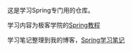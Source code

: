 这是学习Spring专门用的仓库。

学习内容为极客学院的[Spring教程](http://wiki.jikexueyuan.com/project/spring/)

学习笔记整理到我的博客，[Spring学习笔记](http://blog.csdn.net/qq1332479771/article/category/6329358)
